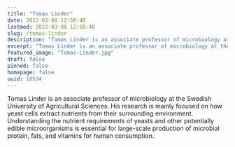 ```yaml
---
title: "Tomas Linder"
date: 2022-03-08 12:58:48
lastmod: 2022-03-08 12:58:48
slug: /tomas-linder
description: "Tomas Linder is an associate professor of microbiology at the Swedish University of Agricultural Sciences. His research is mainly focused on how yeast cells extract nutrients from their surrounding environment. Understanding the nutrient requirements of yeasts and other potentially edible microorganisms is essential for large-scale production of microbial protein, fats, and vitamins for human consumption."
excerpt: "Tomas Linder is an associate professor of microbiology at the Swedish University of Agricultural Sciences. His research is mainly focused on how yeast cells extract nutrients from their surrounding environment. Understanding the nutrient requirements of yeasts and other potentially edible microorganisms is essential for large-scale production of microbial protein, fats, and vitamins for human consumption."
featured_image: "Tomas-Linder.jpg"
draft: false
pinned: false
homepage: false
uuid: 10534
---
```

<p>Tomas Linder is an associate professor of microbiology at the Swedish University of Agricultural Sciences. His research is mainly focused on how yeast cells extract nutrients from their surrounding environment. Understanding the nutrient requirements of yeasts and other potentially edible microorganisms is essential for large-scale production of microbial protein, fats, and vitamins for human consumption.</p>
